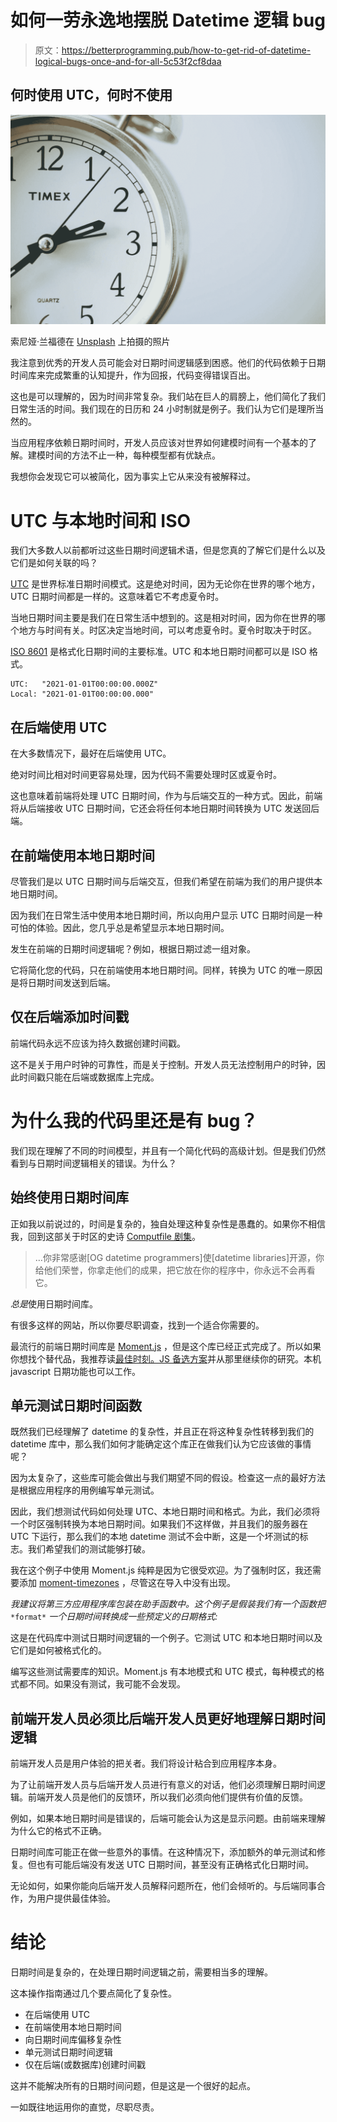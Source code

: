 # 如何一劳永逸地摆脱 Datetime 逻辑 bug

> 原文：<https://betterprogramming.pub/how-to-get-rid-of-datetime-logical-bugs-once-and-for-all-5c53f2cf8daa>

## 何时使用 UTC，何时不使用

![](img/61f43a50a525c70932fe2bef432e79bf.png)

索尼娅·兰福德在 [Unsplash](https://unsplash.com?utm_source=medium&utm_medium=referral) 上拍摄的照片

我注意到优秀的开发人员可能会对日期时间逻辑感到困惑。他们的代码依赖于日期时间库来完成繁重的认知提升，作为回报，代码变得错误百出。

这也是可以理解的，因为时间非常复杂。我们站在巨人的肩膀上，他们简化了我们日常生活的时间。我们现在的日历和 24 小时制就是例子。我们认为它们是理所当然的。

当应用程序依赖日期时间时，开发人员应该对世界如何建模时间有一个基本的了解。建模时间的方法不止一种，每种模型都有优缺点。

我想你会发现它可以被简化，因为事实上它从来没有被解释过。

# UTC 与本地时间和 ISO

我们大多数人以前都听过这些日期时间逻辑术语，但是您真的了解它们是什么以及它们是如何关联的吗？

[UTC](https://en.wikipedia.org/wiki/Coordinated_Universal_Time) 是世界标准日期时间模式。这是绝对时间，因为无论你在世界的哪个地方，UTC 日期时间都是一样的。这意味着它不考虑夏令时。

当地日期时间主要是我们在日常生活中想到的。这是相对时间，因为你在世界的哪个地方与时间有关。时区决定当地时间，可以考虑夏令时。夏令时取决于时区。

[ISO 8601](https://en.wikipedia.org/wiki/ISO_8601) 是格式化日期时间的主要标准。UTC 和本地日期时间都可以是 ISO 格式。

```
UTC:   "2021-01-01T00:00:00.000Z"
Local: "2021-01-01T00:00:00.000"
```

## 在后端使用 UTC

在大多数情况下，最好在后端使用 UTC。

绝对时间比相对时间更容易处理，因为代码不需要处理时区或夏令时。

这也意味着前端将处理 UTC 日期时间，作为与后端交互的一种方式。因此，前端将从后端接收 UTC 日期时间，它还会将任何本地日期时间转换为 UTC 发送回后端。

## 在前端使用本地日期时间

尽管我们是以 UTC 日期时间与后端交互，但我们希望在前端为我们的用户提供本地日期时间。

因为我们在日常生活中使用本地日期时间，所以向用户显示 UTC 日期时间是一种可怕的体验。因此，您几乎总是希望显示本地日期时间。

发生在前端的日期时间逻辑呢？例如，根据日期过滤一组对象。

它将简化您的代码，只在前端使用本地日期时间。同样，转换为 UTC 的唯一原因是将日期时间发送到后端。

## 仅在后端添加时间戳

前端代码永远不应该为持久数据创建时间戳。

这不是关于用户时钟的可靠性，而是关于控制。开发人员无法控制用户的时钟，因此时间戳只能在后端或数据库上完成。

# 为什么我的代码里还是有 bug？

我们现在理解了不同的时间模型，并且有一个简化代码的高级计划。但是我们仍然看到与日期时间逻辑相关的错误。为什么？

## 始终使用日期时间库

正如我以前说过的，时间是复杂的，独自处理这种复杂性是愚蠢的。如果你不相信我，回到这部关于时区的史诗 [Computfile 剧集](https://www.youtube.com/watch?v=-5wpm-gesOY)。

> …你非常感谢[OG datetime programmers]使[datetime libraries]开源，你给他们荣誉，你拿走他们的成果，把它放在你的程序中，你永远不会再看它。

*总是*使用日期时间库。

有很多这样的网站，所以你要尽职调查，找到一个适合你需要的。

最流行的前端日期时间库是 [Moment.js](https://momentjs.com) ，但是这个库已经正式完成了。所以如果你想找个替代品，我推荐读[最佳时刻。JS 备选方案](https://medium.com/swlh/best-moment-js-alternatives-5dfa6861a1eb)并从那里继续你的研究。本机 javascript 日期功能也可以工作。

## 单元测试日期时间函数

既然我们已经理解了 datetime 的复杂性，并且正在将这种复杂性转移到我们的 datetime 库中，那么我们如何才能确定这个库正在做我们认为它应该做的事情呢？

因为太复杂了，这些库可能会做出与我们期望不同的假设。检查这一点的最好方法是根据应用程序的用例编写单元测试。

因此，我们想测试代码如何处理 UTC、本地日期时间和格式。为此，我们必须将一个时区强制转换为本地日期时间。如果我们不这样做，并且我们的服务器在 UTC 下运行，那么我们的本地 datetime 测试不会中断，这是一个坏测试的标志。我们希望我们的测试能够打破。

我在这个例子中使用 Moment.js 纯粹是因为它很受欢迎。为了强制时区，我还需要添加 [moment-timezones](https://momentjs.com/timezone) ，尽管这在导入中没有出现。

*我建议将第三方应用程序库包装在助手函数中。这个例子是假装我们有一个函数把* `*format*` *一个日期时间转换成一些预定义的日期格式:*

这是在代码库中测试日期时间逻辑的一个例子。它测试 UTC 和本地日期时间以及它们是如何被格式化的。

编写这些测试需要库的知识。Moment.js 有本地模式和 UTC 模式，每种模式的格式都不同。如果没有测试，我可能不会发现。

## 前端开发人员必须比后端开发人员更好地理解日期时间逻辑

前端开发人员是用户体验的把关者。我们将设计粘合到应用程序本身。

为了让前端开发人员与后端开发人员进行有意义的对话，他们必须理解日期时间逻辑。前端开发人员是他们的反馈环，所以我们必须向他们提供有价值的反馈。

例如，如果本地日期时间是错误的，后端可能会认为这是显示问题。由前端来理解为什么它的格式不正确。

日期时间库可能正在做一些意外的事情。在这种情况下，添加额外的单元测试和修复。但也有可能后端没有发送 UTC 日期时间，甚至没有正确格式化日期时间。

无论如何，如果你能向后端开发人员解释问题所在，他们会倾听的。与后端同事合作，为用户提供最佳体验。

# 结论

日期时间是复杂的，在处理日期时间逻辑之前，需要相当多的理解。

这本操作指南通过几个要点简化了复杂性。

*   在后端使用 UTC
*   在前端使用本地日期时间
*   向日期时间库偏移复杂性
*   单元测试日期时间逻辑
*   仅在后端(或数据库)创建时间戳

这并不能解决所有的日期时间问题，但是这是一个很好的起点。

一如既往地运用你的直觉，尽职尽责。